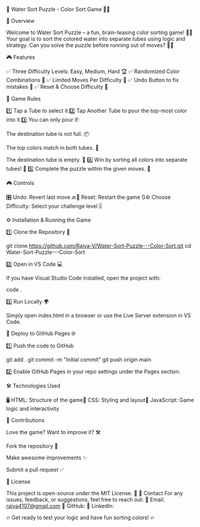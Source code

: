 🌊 Water Sort Puzzle - Color Sort Game 🎨🧪

🚀 Overview

Welcome to Water Sort Puzzle – a fun, brain-teasing color sorting game! 🧠✨ Your goal is to sort the colored water into separate tubes using logic and strategy. Can you solve the puzzle before running out of moves? 🤔🎯

🎮 Features

✅ Three Difficulty Levels: Easy, Medium, Hard 🏆
✅ Randomized Color Combinations 🎨
✅ Limited Moves Per Difficulty 🎯
✅ Undo Button to fix mistakes 🔄
✅ Reset & Choose Difficulty 🔧

📝 Game Rules

1️⃣ Tap a Tube to select it.2️⃣ Tap Another Tube to pour the top-most color into it.3️⃣ You can only pour if:

The destination tube is not full. 📦

The top colors match in both tubes. 🎨

The destination tube is empty. 🏺
4️⃣ Win by sorting all colors into separate tubes! 🎉
5️⃣ Complete the puzzle within the given moves. 🎯

🎮 Controls

🎛️ Undo: Revert last move 🔙🔄 Reset: Restart the game 🔃⚙️ Choose Difficulty: Select your challenge level 🎚️

⚙️ Installation & Running the Game

1️⃣ Clone the Repository 📂

git clone https://github.com/Rajya-V/Water-Sort-Puzzle---Color-Sort.git
cd Water-Sort-Puzzle---Color-Sort

2️⃣ Open in VS Code 💻

If you have Visual Studio Code installed, open the project with:

code .

3️⃣ Run Locally 🌍

Simply open index.html in a browser or use the Live Server extension in VS Code.

🚀 Deploy to GitHub Pages 🌐

1️⃣ Push the code to GitHub

git add .
git commit -m "Initial commit"
git push origin main

2️⃣ Enable GitHub Pages in your repo settings under the Pages section.

🛠️ Technologies Used

🖥️ HTML: Structure of the game🎨 CSS: Styling and layout🧠 JavaScript: Game logic and interactivity

🤝 Contributions

Love the game? Want to improve it? 🛠️

Fork the repository 🔀

Make awesome improvements ✨

Submit a pull request ✅

📜 License

This project is open-source under the MIT License. 📝
📩 Contact
For any issues, feedback, or suggestions, feel free to reach out:
📧 Email: rajya4107@gmail.com
🔗 GitHub: 
💼 LinkedIn: 

🔥 Get ready to test your logic and have fun sorting colors! 🔥
